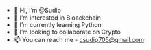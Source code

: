 - 👋 Hi, I’m @Sudip
- 👀 I’m interested in Bloackchain
- 🌱 I’m currently learning Python
- 💞️ I’m looking to collaborate on Crypto
- 📫 You can reach me - csudip705@gmail.com 

<!---
sussidip/sussidip is a ✨ special ✨ repository because its `README.md` (this file) appears on your GitHub profile.
You can click the Preview link to take a look at your changes.
--->
